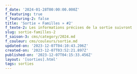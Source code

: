 ```yaml
---
f_date: '2024-01-28T00:00:00.000Z'
f_featuring: true
f_featuring-2: false
title: 'Sortie « Familles » #2'
f_texte-2: Les informations précises de la sortie suivront
slug: sortie-familles-2
f_saison-3: cms/category/2024.md
f_couleur: cms/couleurs/sortie.md
updated-on: '2023-12-07T04:10:43.206Z'
created-on: '2023-12-07T03:52:21.897Z'
published-on: '2023-12-07T04:15:33.456Z'
layout: '[sorties].html'
tags: sorties
---
```



